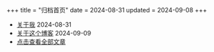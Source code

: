 +++
title = "归档首页"
date = 2024-08-31
updated = 2024-09-08
+++

- [关于我](/archives/aboutme/)          2024-08-31
- [关于这个博客](/project/about-this-blog)        2024-09-09
- [点击查看全部文章](/archives/archives-all/)

